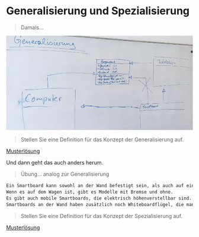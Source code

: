 Generalisierung und Spezialisierung
========================

> Damals...

![Gerneralisierung](10_gerneralisierung.jpg)

> Stellen Sie eine Definition für das Konzept der Generalisierung auf.

[Musterlösung](10_objektorientierung_definitionen.md)

Und dann geht das auch anders herum.

> Übung... analog zur Generalisierung

~~~txt
Ein Smartboard kann sowohl an der Wand befestigt sein, als auch auf einem Wagen. 
Wenn es auf dem Wagen ist, gibt es Modelle mit Bremse und ohne. 
Es gibt auch mobile Smartboards, die elektrisch höhenverstellbar sind. 
Smartboards an der Wand haben zusätzlich noch Whiteboardflügel, die man auf- und zuklappen kann.
~~~

> Stellen Sie eine Definition für das Konzept der Spezialisierung auf.

[Musterlösung](10_objektorientierung_definitionen.md)


